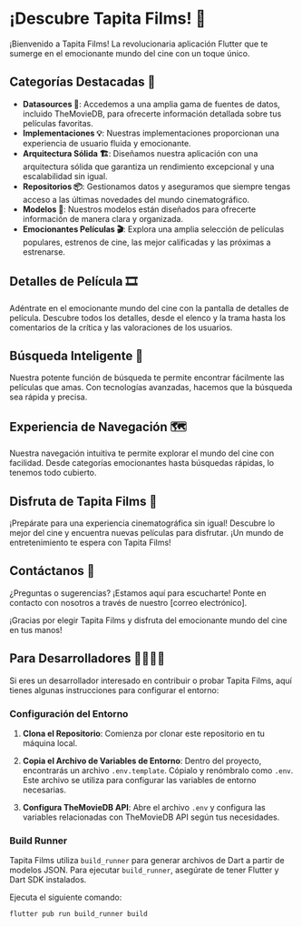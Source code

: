 # ¡Descubre Tapita Films! 🍿

¡Bienvenido a Tapita Films! La revolucionaria aplicación Flutter que te sumerge en el emocionante mundo del cine con un toque único.

## Categorías Destacadas 🎥

- **Datasources 📡**: Accedemos a una amplia gama de fuentes de datos, incluido TheMovieDB, para ofrecerte información detallada sobre tus películas favoritas.
- **Implementaciones 💡**: Nuestras implementaciones proporcionan una experiencia de usuario fluida y emocionante.
- **Arquitectura Sólida 🏗️**: Diseñamos nuestra aplicación con una arquitectura sólida que garantiza un rendimiento excepcional y una escalabilidad sin igual.
- **Repositorios 📦**: Gestionamos datos y aseguramos que siempre tengas acceso a las últimas novedades del mundo cinematográfico.
- **Modelos 📑**: Nuestros modelos están diseñados para ofrecerte información de manera clara y organizada.
- **Emocionantes Películas 🎬**: Explora una amplia selección de películas populares, estrenos de cine, las mejor calificadas y las próximas a estrenarse.

## Detalles de Película 🎞️

Adéntrate en el emocionante mundo del cine con la pantalla de detalles de película. Descubre todos los detalles, desde el elenco y la trama hasta los comentarios de la crítica y las valoraciones de los usuarios.

## Búsqueda Inteligente 🧐

Nuestra potente función de búsqueda te permite encontrar fácilmente las películas que amas. Con tecnologías avanzadas, hacemos que la búsqueda sea rápida y precisa.

## Experiencia de Navegación 🗺️

Nuestra navegación intuitiva te permite explorar el mundo del cine con facilidad. Desde categorías emocionantes hasta búsquedas rápidas, lo tenemos todo cubierto.

## Disfruta de Tapita Films 🎉

¡Prepárate para una experiencia cinematográfica sin igual! Descubre lo mejor del cine y encuentra nuevas películas para disfrutar. ¡Un mundo de entretenimiento te espera con Tapita Films!

## Contáctanos 📧

¿Preguntas o sugerencias? ¡Estamos aquí para escucharte! Ponte en contacto con nosotros a través de nuestro [correo electrónico].

¡Gracias por elegir Tapita Films y disfruta del emocionante mundo del cine en tus manos!

## Para Desarrolladores 👩‍💻👨‍💻

Si eres un desarrollador interesado en contribuir o probar Tapita Films, aquí tienes algunas instrucciones para configurar el entorno:

### Configuración del Entorno

1. **Clona el Repositorio**: Comienza por clonar este repositorio en tu máquina local.

2. **Copia el Archivo de Variables de Entorno**: Dentro del proyecto, encontrarás un archivo `.env.template`. Cópialo y renómbralo como `.env`. Este archivo se utiliza para configurar las variables de entorno necesarias.

3. **Configura TheMovieDB API**: Abre el archivo `.env` y configura las variables relacionadas con TheMovieDB API según tus necesidades.

### Build Runner

Tapita Films utiliza `build_runner` para generar archivos de Dart a partir de modelos JSON. Para ejecutar `build_runner`, asegúrate de tener Flutter y Dart SDK instalados.

Ejecuta el siguiente comando:

```bash
flutter pub run build_runner build
